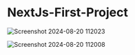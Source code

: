 ﻿# NextJs-First-Project


![Screenshot 2024-08-20 112023](https://github.com/user-attachments/assets/bf6c8a4b-b847-457d-99ee-633a98e848ff)

![Screenshot 2024-08-20 112008](https://github.com/user-attachments/assets/9888337c-c4f2-4bc1-87cc-42f76040d263)
